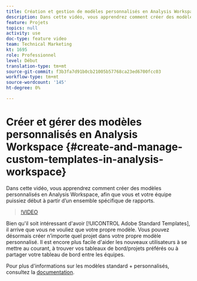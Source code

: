 ```yaml
---
title: Création et gestion de modèles personnalisés en Analysis Workspace
description: Dans cette vidéo, vous apprendrez comment créer des modèles personnalisés en Analysis Workspace, afin que vous et votre équipe puissiez début à partir d’un ensemble spécifique de rapports.
feature: Projets
topics: null
activity: use
doc-type: feature video
team: Technical Marketing
kt: 1695
role: Professionnel
level: Début
translation-type: tm+mt
source-git-commit: f3b3fa7d91b0cb21005b57768ca23ed6700fcc03
workflow-type: tm+mt
source-wordcount: '145'
ht-degree: 0%

---
```



# Créer et gérer des modèles personnalisés en Analysis Workspace {#create-and-manage-custom-templates-in-analysis-workspace}

Dans cette vidéo, vous apprendrez comment créer des modèles personnalisés en Analysis Workspace, afin que vous et votre équipe puissiez début à partir d’un ensemble spécifique de rapports.

>[!VIDEO](https://video.tv.adobe.com/v/23231/?quality=12)

Bien qu&#39;il soit intéressant d&#39;avoir [!UICONTROL Adobe Standard Templates], il arrive que vous ne vouliez que votre propre modèle. Vous pouvez désormais créer n’importe quel projet dans votre propre modèle personnalisé. Il est encore plus facile d&#39;aider les nouveaux utilisateurs à se mettre au courant, à trouver vos tableaux de bord/projets préférés ou à partager votre tableau de bord entre les équipes.

Pour plus d&#39;informations sur les modèles standard + personnalisés, consultez la [documentation](https://marketing.adobe.com/resources/help/en_US/analytics/analysis-workspace/starter_projects.html).
